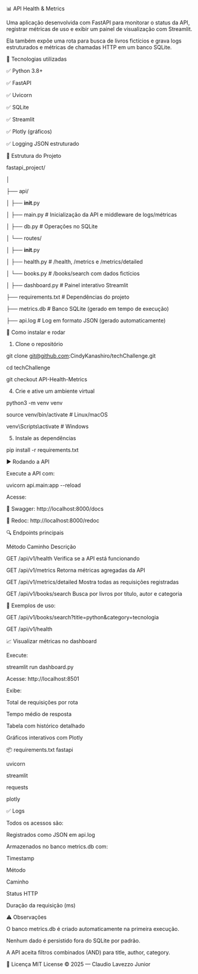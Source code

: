📊 API Health & Metrics

Uma aplicação desenvolvida com FastAPI para monitorar o status da API, registrar métricas de uso e exibir um painel de visualização com Streamlit.

Ela também expõe uma rota para busca de livros fictícios e grava logs estruturados e métricas de chamadas HTTP em um banco SQLite.

🔧 Tecnologias utilizadas

✅ Python 3.8+

✅ FastAPI

✅ Uvicorn

✅ SQLite

✅ Streamlit

✅ Plotly (gráficos)

✅ Logging JSON estruturado

📁 Estrutura do Projeto

fastapi_project/

│

├── api/

│   ├── __init__.py

│   ├── main.py             # Inicialização da API e middleware de logs/métricas

│   ├── db.py               # Operações no SQLite

│   └── routes/

│       ├── __init__.py

│       ├── health.py       # /health, /metrics e /metrics/detailed

│       └── books.py        # /books/search com dados fictícios

│
├── dashboard.py            # Painel interativo Streamlit

├── requirements.txt        # Dependências do projeto

├── metrics.db              # Banco SQLite (gerado em tempo de execução)

├── api.log                 # Log em formato JSON (gerado automaticamente)

🚀 Como instalar e rodar

1. Clone o repositório
   
git clone git@github.com:CindyKanashiro/techChallenge.git

cd techChallenge

git checkout API-Health-Metrics

4. Crie e ative um ambiente virtual

python3 -m venv venv

source venv/bin/activate     # Linux/macOS

venv\Scripts\activate        # Windows

5. Instale as dependências

pip install -r requirements.txt

▶️ Rodando a API

Execute a API com:

uvicorn api.main:app --reload

Acesse:

📘 Swagger: http://localhost:8000/docs

📘 Redoc: http://localhost:8000/redoc

🔍 Endpoints principais

Método	Caminho	Descrição

GET	/api/v1/health	Verifica se a API está funcionando

GET	/api/v1/metrics	Retorna métricas agregadas da API

GET	/api/v1/metrics/detailed	Mostra todas as requisições registradas

GET	/api/v1/books/search	Busca por livros por título, autor e categoria

📌 Exemplos de uso:

GET /api/v1/books/search?title=python&category=tecnologia

GET /api/v1/health

📈 Visualizar métricas no dashboard

Execute:

streamlit run dashboard.py

Acesse: http://localhost:8501

Exibe:

Total de requisições por rota

Tempo médio de resposta

Tabela com histórico detalhado

Gráficos interativos com Plotly

📦 requirements.txt
fastapi

uvicorn

streamlit

requests

plotly

✅ Logs

Todos os acessos são:

Registrados como JSON em api.log

Armazenados no banco metrics.db com:

Timestamp

Método

Caminho

Status HTTP

Duração da requisição (ms)

⚠️ Observações

O banco metrics.db é criado automaticamente na primeira execução.

Nenhum dado é persistido fora do SQLite por padrão.

A API aceita filtros combinados (AND) para title, author, category.

📜 Licença
MIT License © 2025 — Claudio Lavezzo Junior

